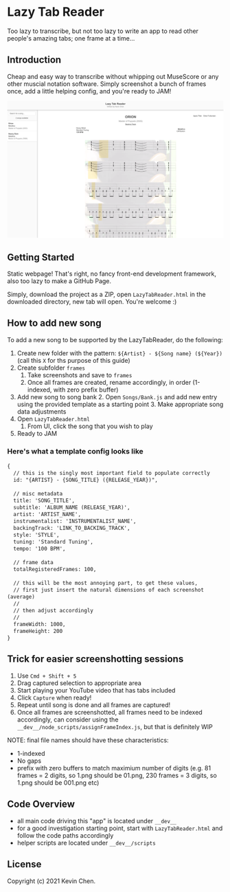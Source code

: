 # Lazy Tab Reader

Too lazy to transcribe, but not too lazy to write an app to read other people's amazing tabs; one frame at a time...

## Introduction

Cheap and easy way to transcribe without whipping out MuseScore or any other muscial notation software. Simply screenshot
a bunch of frames once, add a little helping config, and you're ready to JAM!

![alt='promo.png'](promo.png)

## Getting Started

Static webpage! That's right, no fancy front-end development framework, also too lazy to make a GitHub Page.

Simply, download the project as a ZIP, open `LazyTabReader.html` in the downloaded directory, new tab will open. You're welcome :)

## How to add new song

To add a new song to be supported by the LazyTabReader, do the following:

1. Create new folder with the pattern: `${Artist} - ${Song name} (${Year})` (call this `X` for ths purpose of this guide)
2. Create subfolder `frames`
    1. Take screenshots and save to `frames`
    2. Once all frames are created, rename accordingly, in order (1-indexed, with zero prefix buffer)
4. Add new song to song bank
    2. Open `Songs/Bank.js` and add new entry using the provided template as a starting point
    3. Make appropriate song data adjustments
5. Open `LazyTabReader.html`
    1. From UI, click the song that you wish to play
6. Ready to JAM

### Here's what a template config looks like

```
{
  // this is the singly most important field to populate correctly
  id: "{ARTIST} - {SONG_TITLE} ({RELEASE_YEAR})",

  // misc metadata
  title: 'SONG_TITLE',
  subtitle: 'ALBUM_NAME (RELEASE_YEAR)',
  artist: 'ARTIST_NAME',
  instrumentalist: 'INSTRUMENTALIST_NAME',
  backingTrack: 'LINK_TO_BACKING_TRACK',
  style: 'STYLE',
  tuning: 'Standard Tuning',
  tempo: '100 BPM',

  // frame data
  totalRegisteredFrames: 100,

  // this will be the most annoying part, to get these values,
  // first just insert the natural dimensions of each screenshot (average)
  //
  // then adjust accordingly
  //
  frameWidth: 1000,
  frameHeight: 200
}
```

## Trick for easier screenshotting sessions

1. Use `Cmd + Shift + 5`
2. Drag captured selection to appropriate area
3. Start playing your YouTube video that has tabs included
4. Click `Capture` when ready!
5. Repeat until song is done and all frames are captured!
6. Once all frames are screenshotted, all frames need to be indexed accordingly, can consider using the `__dev__/node_scripts/assignFrameIndex.js`, but that is definitely WIP

NOTE: final file names should have these characteristics:
- 1-indexed
- No gaps
- prefix with zero buffers to match maximium number of digits (e.g. 81 frames = 2 digits, so 1.png should be 01.png, 230 frames = 3 digits, so 1.png should be 001.png etc)

## Code Overview

- all main code driving this "app" is located under `__dev__`
- for a good investigation starting point, start with `LazyTabReader.html` and follow the code paths accordingly
- helper scripts are located under `__dev__/scripts`

License
-------------
Copyright (c) 2021 Kevin Chen.
